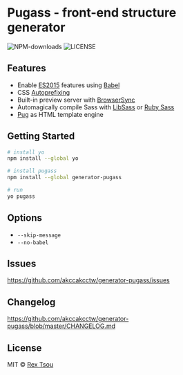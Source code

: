 # Pugass - front-end structure generator

![NPM-downloads](https://img.shields.io/npm/dt/generator-pugass.svg)
![LICENSE](https://img.shields.io/github/license/akccakcctw/generator-pugass.svg)

## Features

+ Enable [ES2015](https://babeljs.io/learn-es2015/) features using [Babel](https://babeljs.io/)
+ CSS [Autoprefixing](https://www.npmjs.com/package/gulp-autoprefixer)
+ Built-in preview server with [BrowserSync](https://www.browsersync.io/)
+ Automagically compile Sass with [LibSass](https://www.npmjs.com/package/gulp-sass) or [Ruby Sass](https://www.npmjs.com/package/gulp-compass)
+ [Pug](https://pugjs.org/api/getting-started.html) as HTML template engine

## Getting Started

```sh
# install yo
npm install --global yo

# install pugass
npm install --global generator-pugass

# run
yo pugass
```

## Options

+ `--skip-message`
+ `--no-babel`

## Issues

<https://github.com/akccakcctw/generator-pugass/issues>

## Changelog

<https://github.com/akccakcctw/generator-pugass/blob/master/CHANGELOG.md>

## License

MIT © [Rex Tsou](https://github.com/akccakcctw)

